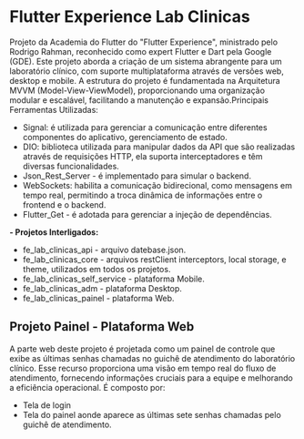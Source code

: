 # Flutter Experience Lab Clinicas

Projeto da Academia do Flutter do "Flutter Experience", ministrado pelo Rodrigo Rahman, reconhecido como expert Flutter e Dart pela Google (GDE).
Este projeto aborda a criação de um sistema abrangente para um laboratório clínico, com suporte multiplataforma através de versões web, desktop e mobile. A estrutura do projeto é fundamentada na Arquitetura MVVM (Model-View-ViewModel), proporcionando uma organização modular e escalável, facilitando a manutenção e expansão.Principais Ferramentas Utilizadas:
- Signal: é utilizada para gerenciar a comunicação entre diferentes componentes do aplicativo, gerenciamento de estado.
- DIO: biblioteca utilizada para manipular dados da API que são realizadas através de requisições HTTP, ela suporta 
  interceptadores e têm diversas funcionalidades. 
- Json_Rest_Server - é implementado para simular o backend.
- WebSockets: habilita a comunicação bidirecional, como mensagens em tempo real, permitindo a troca dinâmica de informações 
  entre o frontend e o backend.
- Flutter_Get - é adotada para gerenciar a injeção de dependências.

**- Projetos Interligados:**
- fe_lab_clinicas_api - arquivo datebase.json.
- fe_lab_clinicas_core - arquivos restClient interceptors, local storage, e theme, utilizados em todos os projetos.
- fe_lab_clinicas_self_service - plataforma Mobile. 
- fe_lab_clinicas_adm - plataforma Desktop.
- fe_lab_clinicas_painel - plataforma Web.


## Projeto Painel - Plataforma Web

A parte web deste projeto é projetada como um painel de controle que exibe as últimas senhas chamadas no guichê de atendimento do laboratório clínico. Esse recurso proporciona uma visão em tempo real do fluxo de atendimento, fornecendo informações cruciais para a equipe e melhorando a eficiência operacional. É composto por:

- Tela de login
- Tela do painel aonde aparece as últimas sete senhas chamadas pelo guichê de atendimento.
